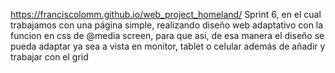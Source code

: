 https://franciscolomm.github.io/web_project_homeland/
Sprint 6, en el cual trabajamos con una página simple, realizando diseño web adaptativo con la funcion en css de @media screen, para que asi, de esa manera el diseño se pueda adaptar ya sea a vista en monitor, tablet o celular además de añadir y trabajar con el grid
